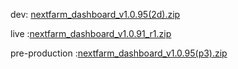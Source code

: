 dev: [nextfarm_dashboard_v1.0.95(2d).zip](https://github.com/user-attachments/files/18452619/nextfarm_dashboard_v1.0.95.2d.zip)



live :[nextfarm_dashboard_v1.0.91_r1.zip](https://github.com/user-attachments/files/18321789/nextfarm_dashboard_v1.0.91_r1.zip)


pre-production :[nextfarm_dashboard_v1.0.95(p3).zip](https://github.com/user-attachments/files/18469203/nextfarm_dashboard_v1.0.95.p3.zip)
